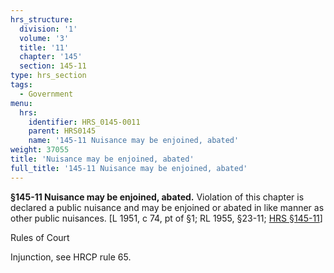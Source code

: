 ```yaml
---
hrs_structure:
  division: '1'
  volume: '3'
  title: '11'
  chapter: '145'
  section: 145-11
type: hrs_section
tags:
  - Government
menu:
  hrs:
    identifier: HRS_0145-0011
    parent: HRS0145
    name: '145-11 Nuisance may be enjoined, abated'
weight: 37055
title: 'Nuisance may be enjoined, abated'
full_title: '145-11 Nuisance may be enjoined, abated'
---
```

**§145-11 Nuisance may be enjoined, abated.** Violation of this chapter is declared a public nuisance and may be enjoined or abated in like manner as other public nuisances. [L 1951, c 74, pt of §1; RL 1955, §23-11; [HRS §145-11](/title-11/chapter-145/section-145-11/)]

Rules of Court

Injunction, see HRCP rule 65.
